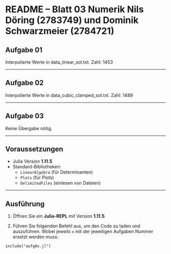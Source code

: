 
# README – Blatt 03 Numerik Nils Döring (2783749) und Dominik Schwarzmeier (2784721)


## Aufgabe 01

Interpolierte Werte in data_linear_sol.txt. Zahl: 1453

---

## Aufgabe 02

Interpolierte Werte in data_cubic_clamped_sol.txt. Zahl: 1489

---

## Aufgabe 03

Keine Übergabe nötig.

---

## Voraussetzungen

- Julia Version **1.11.5**
- Standard-Bibliotheken:
  - `LinearAlgebra` (für Determinanten)
  - `Plots` (für Plots)
  - `DelimitedFiles` (einlesen von Dateien)
  
---

## Ausführung

1. Öffnen Sie ein **Julia-REPL** mit Version **1.11.5**.

2. Führen Sie folgenden Befehl aus, um den Code zu laden und auszuführen. Wobei jeweils `x` mit der jeweiligen Aufgaben Nummer ersetzt werden muss:

```
include("aufg0x.jl")
```